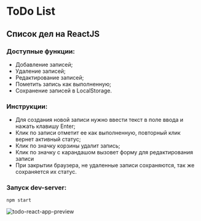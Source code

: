 # ToDo List
Список дел на ReactJS
---

### Доступные функции:
+ Добавление записей;
+ Удаление записей;
+ Редактирование записей;
+ Пометить запись как выполненную;
+ Сохранение записей в LocalStorage.

### Инструкции:
+ Для создания новой записи нужно ввести текст в поле ввода и нажать клавишу Enter;
+ Клик по записи отметит ее как выполненную, повторный клик вернет активный статус;
+ Клик по значку корзины удалит запись;
+ Клик по значку с карандашом вызовет форму для редактирования записи
+ При закрытии браузера, не удаленные записи сохраняются, так же сохраняется их статус.

### Запуск dev-server:
```npm start```

![todo-react-app-preview](https://user-images.githubusercontent.com/79412122/135767089-45e017f2-a47b-4ffc-bcc3-2a89f886a816.png)
